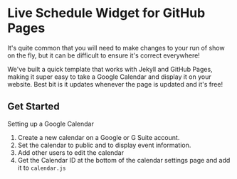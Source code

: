 # Live Schedule Widget for GitHub Pages

It's quite common that you will need to make changes to your run of show on the fly, but it can be difficult to ensure it's correct everywhere!

We've built a quick template that works with Jekyll and GitHub Pages, making it super easy to take a Google Calendar and display it on your website. Best bit is it updates whenever the page is updated and it's free!

## Get Started

Setting up a Google Calendar

1. Create a new calendar on a Google or G Suite account. 
2. Set the calendar to public and to display event information.
3. Add other users to edit the calendar
4. Get the Calendar ID at the bottom of the calendar settings page and add it to `calendar.js` 